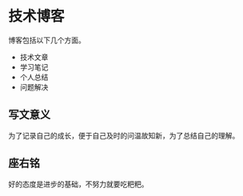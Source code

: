 # 技术博客

博客包括以下几个方面。

* 技术文章
* 学习笔记
* 个人总结
* 问题解决

## 写文意义

为了记录自己的成长，便于自己及时的问温故知新，为了总结自己的理解。

## 座右铭

好的态度是进步的基础，不努力就要吃粑粑。
